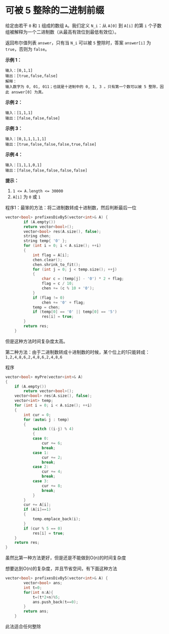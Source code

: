 # 可被 5 整除的二进制前缀

给定由若干 `0` 和 `1` 组成的数组 `A`。我们定义 `N_i`：从 `A[0]` 到 `A[i]` 的第 `i` 个子数组被解释为一个二进制数（从最高有效位到最低有效位）。

返回布尔值列表 `answer`，只有当 `N_i` 可以被 `5` 整除时，答案 `answer[i]` 为 `true`，否则为 `false`。

**示例 1：**

```
输入：[0,1,1]
输出：[true,false,false]
解释：
输入数字为 0, 01, 011；也就是十进制中的 0, 1, 3 。只有第一个数可以被 5 整除，因此 answer[0] 为真。
```

**示例 2：**

```
输入：[1,1,1]
输出：[false,false,false]
```

**示例 3：**

```
输入：[0,1,1,1,1,1]
输出：[true,false,false,false,true,false]
```

**示例 4：**

```
输入：[1,1,1,0,1]
输出：[false,false,false,false,false]
```

 

**提示：**

1. `1 <= A.length <= 30000`
2. `A[i]` 为 `0` 或 `1`

程序1：最笨的方法：将二进制数转成十进制数，然后判断最后一位

~~~c++
vector<bool> prefixesDivBy5(vector<int>& A) {
        if (A.empty())
		return vector<bool>();
        vector<bool> res(A.size(), false);
        string chen;
        string temp{ '0' };
        for (int i = 0; i < A.size(); ++i)
        {
            int flag = A[i];
            chen.clear();
            chen.shrink_to_fit();
            for (int j = 0; j < temp.size(); ++j)
            {
                char c = (temp[j] - '0') * 2 + flag;
                flag = c / 10;
                chen += (c % 10 + '0');
            }
            if (flag != 0)
                chen += '0' + flag;
            temp = chen;
            if (temp[0] == '0' || temp[0] == '5')
                res[i] = true;
        }
        return res;
    }
~~~

但是这种方法时间复杂度太高。

第二种方法：由于二进制数转成十进制数的时候，某个位上的1只能转成：`1,2,4,8,6,2,4,8,6,2,4,8,6`

程序

~~~c++
vector<bool> myPre(vector<int>& A)
{
	if (A.empty())
		return vector<bool>();
	vector<bool> res(A.size(), false);
	vector<int> temp;
	for (int i = 0; i < A.size(); ++i)
	{
		int cur = 0;
		for (auto& j : temp)
		{
			switch ((i-j) % 4)
			{
			case 0:
				cur += 6;
				break;
			case 1:
				cur += 2;
				break;
			case 2:
				cur += 4;
				break;
			case 3:
				cur += 8;
				break;
			}
		}
		cur += A[i];
		if (A[i]==1)
		{
			temp.emplace_back(i);
		}
		if (cur % 5 == 0)
			res[i] = true;
	}
	return res;
}
~~~

虽然比第一种方法更好，但是还是不能做到O(n)的时间复杂度

想要达到O(n)的复杂度，并且节省空间，有下面这种方法

~~~c++
vector<bool> prefixesDivBy5(vector<int>& A) {
        vector<bool> ans;
        int t=0;
        for(int n:A){
            t=(t*2+n)%5;
            ans.push_back(t==0);
        }
        return ans;
    }
~~~

此法适合任何整除